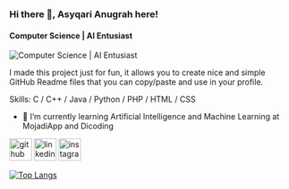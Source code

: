 ### Hi there 👋, Asyqari Anugrah here!
#### Computer Science | AI Entusiast
![Computer Science | AI Entusiast](https://arturssmirnovs.github.io/github-profile-readme-generator/images/banner.png)

I made this project just for fun, it allows you to create nice and simple GitHub Readme files that you can copy/paste and use in your profile.

Skills: C / C++ / Java / Python / PHP / HTML / CSS

- 🌱 I’m currently learning Artificial Intelligence and Machine Learning at MojadiApp and Dicoding 


[<img src='https://cdn.jsdelivr.net/npm/simple-icons@3.0.1/icons/github.svg' alt='github' height='40'>](https://github.com/asyqari)  [<img src='https://cdn.jsdelivr.net/npm/simple-icons@3.0.1/icons/linkedin.svg' alt='linkedin' height='40'>](https://www.linkedin.com/in/asyqarianugrah/)  [<img src='https://cdn.jsdelivr.net/npm/simple-icons@3.0.1/icons/instagram.svg' alt='instagram' height='40'>](https://www.instagram.com/asyqari/)  

[![Top Langs](https://github-readme-stats.vercel.app/api/top-langs/?username=asyqari)](https://github.com/anuraghazra/github-readme-stats)

